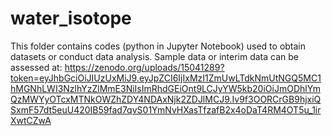 # water_isotope
This folder contains codes (python in Jupyter Notebook) used to obtain datasets or conduct data analysis.
Sample data or interim data can be assessed at: https://zenodo.org/uploads/15041289?token=eyJhbGciOiJIUzUxMiJ9.eyJpZCI6IjIxMzI1ZmUwLTdkNmUtNGQ5MC1hMGNhLWI3NzlhYzZlMmE3NiIsImRhdGEiOnt9LCJyYW5kb20iOiJmODhlYmQzMWYyOTcxMTNkOWZhZDY4NDAxNjk2ZDJlMCJ9.Iv9f3OORCrGB9hjxiQSxmF57dt5euU420IB59fad7qvS01YmNvHXasTfzafB2x4oDaT4RM4OT5u_1irXwtCZwA
